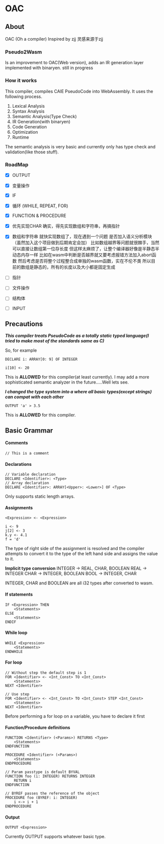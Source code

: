 # OAC

## About

OAC (Oh a compiler)
Inspired by zjj
灵感来源于zjj


### Pseudo2Wasm
Is an improvement to OAC(Web version),
adds an IR generation layer implemented with binaryen.
still in progress

### How it works
This compiler, compiles CAIE PseudoCode into WebAssembly.
It uses the following process.
1. Lexical Analysis
2. Syntax Analysis
3. Semantic Analysis(Type Check)
4. IR Generation(with binaryen)
5. Code Generation
6. Optimization
7. Runtime

The semantic analysis is very basic and currently only has type check and validation(like those stuff).

### RoadMap
- [x] OUTPUT
- [x] 变量操作
- [x] IF
- [x] 循环 (WHILE, REPEAT, FOR)
- [x] FUNCTION & PROCEDURE 
- [x] 优先实现CHAR
确实，得先实现数组和字符串，再搞指针
- [x] 数组和字符串
就快实现数组了，现在遇到一个问题
是否加入语义分析模块（虽然加入这个项目做到后期肯定会加）
比如数组越界等问题就很棘手，当然可以直接让数组第一位存长度
但这样太麻烦了，让整个编译器好像是半静态半动态内存一样
比如在wasm中判断是否越界就又要考虑报错方法加入abort函数
然后考虑是否将整个过程整合成单独的wasm函数，实在不伦不类
所以目前的数组是静态的，所有的长度以及大小都是固定生成
- [ ] 指针
- [ ] 文件操作
- [ ] 结构体

- [ ] INPUT

## Precautions

***This compiler treats PseudoCode as a totally static typed language(I tried to make most of the standards same as C)***

So, for example
```
DECLARE i: ARRAY[0: 9] OF INTEGER

i[10] <- 20
```
This is **ALLOWED** for this compiler(at least currently).
I may add a more sophisticated semantic analyzer in the future.....Well lets see.

***I changed the type system into a where all basic types(except strings) can compat with each other***
```
OUTPUT 'a' > 3.5
```
This is **ALLOWED** for this compiler.

## Basic Grammar

#### Comments
```
// This is a comment
```

#### Declarations
```
// Variable declaration
DECLARE <Identifier>: <Type>
// Array declaration
DECLARE <Identifier>: ARRAY[<Upper>: <Lower>] OF <Type>
```
Only supports static length arrays.

#### Assignments
```
<Expression> <- <Expression>

i <- 9
j[2] <- 3
k.y <- 4.1
f = 'd'
```
The type of right side of the assignment is resolved and the compiler attempts to convert it to the type of the left hand side and assigns the value to it.

**Implicit type conversion**
INTEGER -> REAL, CHAR, BOOLEAN
REAL -> INTEGER
CHAR -> INTEGER, BOOLEAN
BOOL -> INTEGER, CHAR

INTEGER, CHAR and BOOLEAN are all i32 types after converted to wasm.

#### If statements
```
IF <Expression> THEN
    <Statements>
ELSE
    <Statements>
ENDIF
```

#### While loop
```
WHILE <Expression>
    <Statements>
ENDWHILE
```

#### For loop
```
// Without step the default step is 1
FOR <Identifier> <- <Int_Const> TO <Int_Const>
    <Statements>
NEXT <Identifier>

// Use step
FOR <Identifier> <- <Int_Const> TO <Int_Const> STEP <Int_Const>
    <Statements>
NEXT <Identifier>
```
Before performing a for loop on a variable, you have to declare it first

#### Function/Procedure definitions
```
FUNCTION <Identifier> (<Params>) RETURNS <Type>
    <Statements>
ENDFUNCTION

PROCEDURE <Identifier> (<Params>)
    <Statements>
ENDPROCEDURE

// Param passtype is default BYVAL
FUNCTION foo (i: INTEGER) RETURNS INTEGER
    RETURN i
ENDFUNCTION

// BYREF passes the reference of the object
PROCEDURE foo (BYREF: i: INTEGER)
    i <-> i + 1
ENDPROCEDURE
```

#### Output
```
OUTPUT <Expression>
```
Currently OUTPUT supports whatever basic type.


